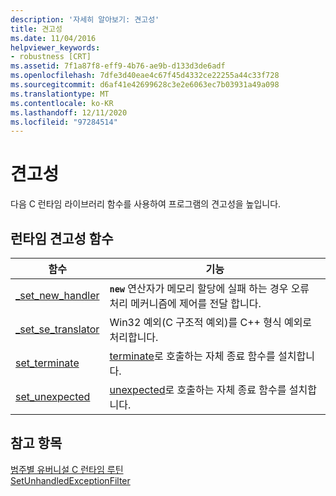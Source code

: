 ```yaml
---
description: '자세히 알아보기: 견고성'
title: 견고성
ms.date: 11/04/2016
helpviewer_keywords:
- robustness [CRT]
ms.assetid: 7f1a87f8-eff9-4b76-ae9b-d133d3de6adf
ms.openlocfilehash: 7dfe3d40eae4c67f45d4332ce22255a44c33f728
ms.sourcegitcommit: d6af41e42699628c3e2e6063ec7b03931a49a098
ms.translationtype: MT
ms.contentlocale: ko-KR
ms.lasthandoff: 12/11/2020
ms.locfileid: "97284514"
---
```

# <a name="robustness"></a>견고성

다음 C 런타임 라이브러리 함수를 사용하여 프로그램의 견고성을 높입니다.

## <a name="run-time-robustness-functions"></a>런타임 견고성 함수

|함수|기능|
|--------------|---------|
|[_set_new_handler](../c-runtime-library/reference/set-new-handler.md)|**`new`** 연산자가 메모리 할당에 실패 하는 경우 오류 처리 메커니즘에 제어를 전달 합니다.|
|[_set_se_translator](../c-runtime-library/reference/set-se-translator.md)|Win32 예외(C 구조적 예외)를 C++ 형식 예외로 처리합니다.|
|[set_terminate](../c-runtime-library/reference/set-terminate-crt.md)|[terminate](../c-runtime-library/reference/terminate-crt.md)로 호출하는 자체 종료 함수를 설치합니다.|
|[set_unexpected](../c-runtime-library/reference/set-unexpected-crt.md)|[unexpected](../c-runtime-library/reference/unexpected-crt.md)로 호출하는 자체 종료 함수를 설치합니다.|

## <a name="see-also"></a>참고 항목

[범주별 유버니설 C 런타임 루틴](../c-runtime-library/run-time-routines-by-category.md)<br/>
[SetUnhandledExceptionFilter](/windows/win32/api/errhandlingapi/nf-errhandlingapi-setunhandledexceptionfilter)<br/>
